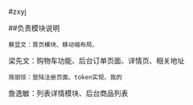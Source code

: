 #zxyj

##负责模块说明
```
蔡显文：首页模块、移动端布局、
```
梁先文：购物车功能、后台订单页面、详情页、相关地址
```
简丽琼：登陆注册页面、token实现、我的
```
詹逸敏：列表详情模块、后台商品列表
```